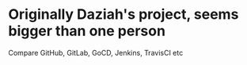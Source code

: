 # Originally Daziah's project, seems bigger than one person

Compare GitHub, GitLab, GoCD, Jenkins, TravisCI etc
